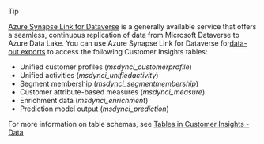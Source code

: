 > [!TIP]
> [Azure Synapse Link for Dataverse](/power-apps/maker/data-platform/export-to-data-lake) is a generally available service that offers a seamless, continuous replication of data from Microsoft Dataverse to Azure Data Lake. You can use Azure Synapse Link for Dataverse for[data-out exports](/dynamics365/customer-insights/data/export-destinations#export-types) to access the following Customer Insights tables:
>
> - Unified customer profiles (*msdynci_customerprofile*)
> - Unified activities (*msdynci_unifiedactivity*)
> - Segment membership (*msdynci_segmentmembership*)
> - Customer attribute-based measures (*msdynci_measure*)
> - Enrichment data (*msdynci_enrichment*)
> - Prediction model output (*msdynci_prediction*)
>
> For more information on table schemas, see [Tables in Customer Insights - Data](/dynamics365/customer-insights/data/tables)